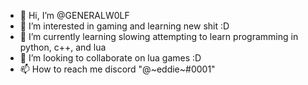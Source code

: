 - 👋 Hi, I’m @GENERALW0LF
- 👀 I’m interested in gaming and learning new shit :D
- 🌱 I’m currently learning slowing attempting to learn programming in python, c++, and lua
- 💞️ I’m looking to collaborate on lua games :D
- 📫 How to reach me discord "@~eddie~#0001"

<!---
GENERALW0LF/GENERALW0LF is a ✨ special ✨ repository because its `README.md` (this file) appears on your GitHub profile.
You can click the Preview link to take a look at your changes.
--->


